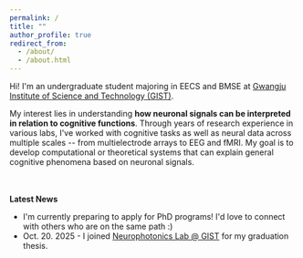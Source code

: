 ```yaml
---
permalink: /
title: ""
author_profile: true
redirect_from: 
  - /about/
  - /about.html
---
```


Hi! I'm an undergraduate student majoring in EECS and BMSE at [Gwangju Institute of Science and Technology (GIST)](https://www.gist.ac.kr/en/main.html).

My interest lies in understanding **how neuronal signals can be interpreted in relation to cognitive functions**. Through years of research experience in various labs, I've worked with cognitive tasks as well as neural data across multiple scales -- from multielectrode arrays to EEG and fMRI. My goal is to develop computational or theoretical systems that can explain general cognitive phenomena based on neuronal signals.

<br><br>
**Latest News**
* I'm currently preparing to apply for PhD programs! I'd love to connect with others who are on the same path :)
* Oct. 20. 2025 - I joined [Neurophotonics Lab @ GIST](https://bmse.gist.ac.kr/neurophotonics/index.do) for my graduation thesis.